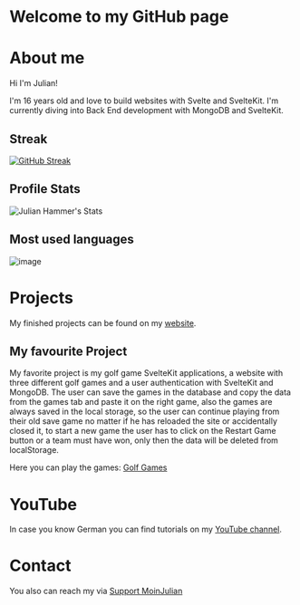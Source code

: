 # Welcome to my GitHub page

# About me

Hi I'm Julian!

I'm 16 years old and love to build websites with Svelte and SvelteKit. I'm currently diving into Back End development with MongoDB and SvelteKit.

## Streak

[![GitHub Streak](https://streak-stats.demolab.com?user=moinjulian&theme=dark)](https://git.io/streak-stats)

## Profile Stats

![Julian Hammer's Stats](https://github-readme-stats.vercel.app/api?username=moinjulian&show_icons=true&theme=dark)

## Most used languages

![image](https://github-readme-stats.vercel.app/api/top-langs/?username=moinjulian&layout=pie&langs_count=20&theme=dark)
# Projects

My finished projects can be found on my [website](https://moinjulian.com).

## My favourite Project

My favorite project is my golf game SvelteKit applications, a website with three
different golf games and a user authentication with SvelteKit and MongoDB. The user can
save the games in the database and copy the data from the games tab and paste it on
the right game, also the games are always saved in the local storage, so the user can
continue playing from their old save game no matter if he has reloaded the site or
accidentally closed it, to start a new game the user has to click on the Restart Game
button or a team must have won, only then the data will be deleted from localStorage.

Here you can play the games: [Golf Games](https://golf.moinjulian.com)

# YouTube

In case you know German you can find tutorials on my [YouTube channel](https://www.youtube.com/@moinjulian).

# Contact

You also can reach my via [Support MoinJulian](support@moinjulian.com)
